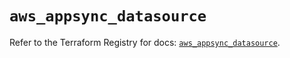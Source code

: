 # `aws_appsync_datasource`

Refer to the Terraform Registry for docs: [`aws_appsync_datasource`](https://registry.terraform.io/providers/hashicorp/aws/5.57.0/docs/resources/appsync_datasource).
